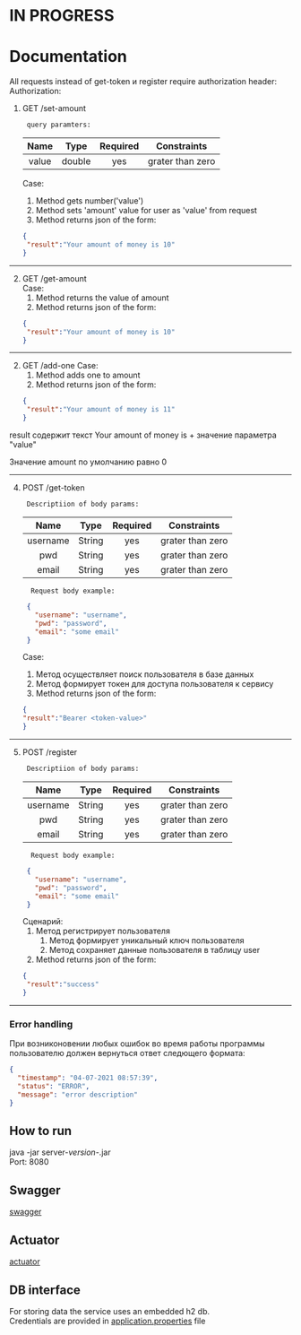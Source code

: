 [comment]: <> (//todo translate to english)
# IN PROGRESS
# Documentation

All requests instead of get-token и register require authorization header:
Authorization: <get-token result>

1. GET /set-amount  
   ```
    query paramters:
   ```
   | Name          | Type      | Required              | Constraints                  |
   | :-----------: |:---------:|:--------------------: |:----------------------------:|
   | value         | double    | yes                   | grater than zero                  |
   
   Case:  
   1. Method gets number('value')  
   2. Method sets 'amount' value for user as 'value' from request    
   3. Method returns json of the form:  
   ```json
   {  
    "result":"Your amount of money is 10"  
   }  
   ```  
---
2. GET /get-amount   
   Case:  
   1. Method returns the value of amount
   2. Method returns json of the form:
   ```json
   {
    "result":"Your amount of money is 10"
   }
   ```

---
2. GET /add-one 
   Case:  
   1. Method adds one to amount
   2. Method returns json of the form:
   ```json
   {
    "result":"Your amount of money is 11"
   }
   ```

result содержит текст Your amount of money is + значение параметра "value"

Значение amount по умолчанию равно 0

---
4. POST /get-token
   ```
    Descriptiion of body params:
   ```
   | Name          | Type      | Required             | Constraints                  |
   | :-----------: |:---------:|:--------------------:|:----------------------------:|
   | username      | String    | yes                  | grater than zero             |
   | pwd           | String    | yes                  | grater than zero             |
   | email         | String    | yes                  | grater than zero             |
   ```
     Request body example:
   ```
   ```json
    {
      "username": "username",
      "pwd": "password",
      "email": "some email"
    }
   ```

   Case:
   1. Метод осуществляет поиск пользователя в базе данных
   2. Метод формирует токен для доступа пользователя к сервису
   3. Method returns json of the form:
   ```json
   {
   "result":"Bearer <token-value>"
   }
   ```

---

5. POST /register
   ```
    Descriptiion of body params:
   ```
   | Name          | Type      | Required             | Constraints                  |
   | :-----------: |:---------:|:--------------------:|:----------------------------:|
   | username      | String    | yes                  | grater than zero             |
   | pwd           | String    | yes                  | grater than zero             |
   | email         | String    | yes                  | grater than zero             |
   ```
     Request body example:
   ```
   ```json
    {
      "username": "username",
      "pwd": "password",
      "email": "some email"
    }
   ```
   Сценарий:
   1. Метод регистрирует пользователя
      1. Метод формирует уникальный ключ пользователя
      2. Метод сохраняет данные пользователя в таблицу user
   2. Method returns json of the form:
   ```json
   {
    "result":"success"
   }
   ```
---
### Error handling  
   При возниконовении любых ошибок во время работы программы пользователю должен вернуться ответ следющего формата:  
   ```json
   {
     "timestamp": "04-07-2021 08:57:39",
     "status": "ERROR",
     "message": "error description"
   }
   ```

## How to run
java -jar server-*version*-.jar  
Port: 8080

## Swagger

[swagger](http://localhost:8080/swagger-ui/index.html?configUrl=/v3/api-docs/swagger-config)

## Actuator

[actuator](http://localhost:8080/actuator)

## DB interface

For storing data the service uses an embedded h2 db.  
Credentials are provided in [application.properties](src/main/resources/application.properties) file